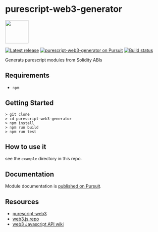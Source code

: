# purescript-web3-generator
<img src=https://github.com/f-o-a-m/purescript-web3/blob/master/purescript-web3-logo.png width="75">

[![Latest release](http://img.shields.io/github/release/f-o-a-m/purescript-web3-generator.svg?branch=master)](https://github.com/f-o-a-m/purescript-web3-generator/releases)
[![purescript-web3-generator on Pursuit](https://pursuit.purescript.org/packages/purescript-web3-generator/badge)](https://pursuit.purescript.org/packages/purescript-web3-generator)
[![Build status](https://travis-ci.com/f-o-a-m/purescript-web3-generator.svg?branch=master)](https://travis-ci.com/f-o-a-m/purescript-web3-generator?branch=master)

Generats purescript modules from Solidity ABIs

## Requirements

- `npm`

## Getting Started
```
> git clone
> cd purescript-web3-generator
> npm install
> npm run build
> npm run test
```

## How to use it

see the `example` directory in this repo.

## Documentation

Module documentation is [published on Pursuit](http://pursuit.purescript.org/packages/purescript-web3-generator).

## Resources

 - [purescript-web3](https://github.com/f-o-a-m/purescript-web3)
 - [web3.js repo](https://github.com/ethereum/web3.js)
 - [web3 Javascript API wiki](https://github.com/ethereum/wiki/wiki/JavaScript-API)

